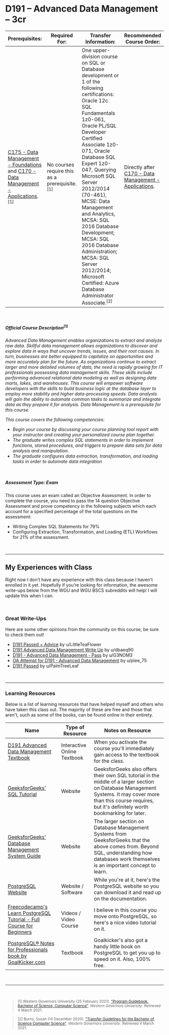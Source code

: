 # D191 – Advanced Data Management – 3cr
| Prerequisites: | Required For: | Transfer Information: | Recommended Course Order: |
| -------------------- | ------------------- | ----------------- | ----------------- |
| [C175 - Data Management - Foundations](C175.md) and [C170 - Data Management - Applications](C170.md).<sup>[1]</sup> | No courses require this as a prerequisite.<sup>[1]</sup> | One upper-division course on SQL or Database development or 1 of the following certifications: Oracle 12c SQL Fundamentals 1z0-061, Oracle PL/SQL Developer Certified Associate 1z0-071, Oracle Database SQL Expert 1z0-047, Querying Microsoft SQL Server 2012/2014 (70-461), MCSE: Data Management and Analytics, MCSA: SQL 2016 Database Development; MCSA: SQL 2016 Database Administration; MCSA: SQL Server 2012/2014; Microsoft Certified: Azure Database Administrator Associate.<sup>[2]</sup> | Directly after [C170 - Data Management - Applications](C170.md). |

<br />

##### Official Course Description<sup>[1]</sup>
*Advanced Data Management enables organizations to extract and analyze raw data. Skillful data management allows organizations to discover and explore data in ways that uncover trends, issues, and their root causes. In turn, businesses are better equipped to capitalize on opportunities and more accurately plan for the future. As organizations continue to extract larger and more detailed volumes of data, the need is rapidly growing for IT professionals possessing data management skills. These skills include performing advanced relational data modeling as well as designing data marts, lakes, and warehouses. This course will empower software developers with the skills to build business logic at the database layer to employ more stability and higher data-processing speeds. Data analysts will gain the ability to automate common tasks to summarize and integrate data as they prepare it for analysis. Data Management is a prerequisite for this course.*

*This course covers the following competencies:*
- *Begin your course by discussing your course planning tool report with your instructor and creating your personalized course plan together.*
- *The graduate writes complex SQL statements in order to implement functions, stored procedures, and triggers to prepare data sets for data analysis and manipulation.*
- *The graduate configures data extraction, transformation, and loading tasks in order to automate data integration*

<br />

##### Assessment Type: Exam
This course uses an exam called an Objective Assessment. In order to complete the course, you need to pass the 14 question Objective Assessment and prove competency in the following subjects which each account for a specified percentage of the total questions on the assessment:
- Writing Complex SQL Statements for 79% 
- Configuring Extraction, Transformation, and Loading (ETL) Workflows for 21% of the assessment.

<br />

----


## My Experiences with Class
Right now I don’t have any experience with this class because I haven’t enrolled in it yet. Hopefully if you’re looking for information, the awesome write-ups below from the WGU and WGU BSCS subreddits will help! I will update this when I can.


<br />

### Great Write-Ups
Here are some other opinions from the community on this course, be sure to check them out!

-  [D191 Passed + Advice](https://www.reddit.com/r/WGU_CompSci/comments/kdxozx/d191_passed_advice/) by u/LittleTeaFlower 
-  [D191 Advanced Data Management Write Up](https://www.reddit.com/r/WGU_CompSci/comments/jvvb20/d191_advanced_data_management_write_up/) by u/dbaeq90 
-  [D191 - Advanced Data Management - Pass](https://www.reddit.com/r/WGU_CompSci/comments/kplshg/d191_advanced_data_management_pass/) by u/G3NOM3 
-  [OA Attempt for D191 - Advanced Data Management](https://www.reddit.com/r/WGU_CompSci/comments/jr6axs/oa_attempt_for_d191_advanced_data_management/) by u/plee_75 
-  [D191 Passed](https://www.reddit.com/r/WGUIT/comments/jxvo7a/d191_passed/) by u/PalmTreeLeaf 


<br />



----

### Learning Resources
Below is a list of learning resources that have helped myself and others who have taken this class out. The majority of these are free and those that aren't, such as some of the books, can be found online in their entirety.

| Name | Type of Resource | Notes on Resource |
| ---- |  ----------------- | ----------------- |
| [D191 Advanced Data Management Textbook](https://www.ucertify.com/) | Interactive Online Textbook | When you activate the course you'll immediately gain access to the textbook for the class. | 
| [GeeksforGeeks' SQL Tutorial ](https://www.geeksforgeeks.org/sql-tutorial/) | Website | GeeksforGeeks also offers their own SQL tutorial in the middle of a larger section on Database Management Systems. It may cover more than this course requires, but it's definitely worth bookmarking for later. | 
| [GeeksforGeeks' Database Management System Guide](https://www.geeksforgeeks.org/dbms/) | Website | The larger section on Database Management Systems from GeeksforGeeks that the above comes from. Beyond SQL, understanding how databases work themselves is an important concept to learn. | 
| [PostgreSQL Website](https://www.postgresql.org/) | Website / Software | While you're at it, here's the PostgreSQL website so you can download it and read up on the documentation. | 
| [Freecodecamp's Learn PostgreSQL Tutorial - Full Course for Beginners](https://www.youtube.com/watch?v=qw--VYLpxG4) | Videos / Video Course | I believe in this course you move onto PostgreSQL, so here's a nice video tutorial on it. | 
| [PostgreSQL® Notes for Professionals book by GoalKicker.com](https://goalkicker.com/PostgreSQLBook/) | Textbook | Goalkicker's also got a handy little book on PostgreSQL to get you up to speed on it. Also, 100% free. | 
 


<br />

----
 
<br />

> <sub>[1] Western Governors University (25 February 2021). ["Program Guidebook. Bachelor of Science, Computer Science"](https://www.wgu.edu/content/dam/western-governors/documents/programguides/2017-guides/it/BSCS.pdf). *Western Governors University*. Retrieved 4 March 2021.</sub>

> <sub>[2] Burns, Susan (14 December 2020). ["Transfer Guidelines for the Bachelor of Science Computer Science"](https://partners.wgu.edu/Pages/BSCS.aspx). *Western Governors University*. Retrieved 4 March 2021.</sub>


